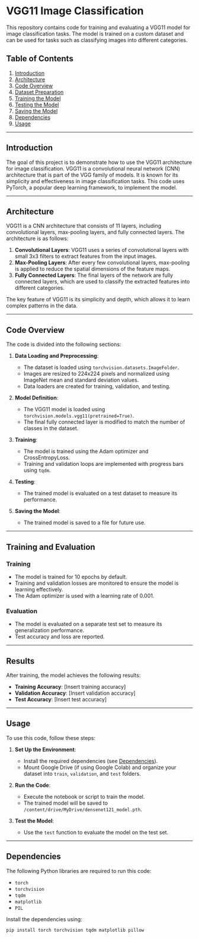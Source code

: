 # VGG11 Image Classification

This repository contains code for training and evaluating a VGG11 model for image classification tasks. The model is trained on a custom dataset and can be used for tasks such as classifying images into different categories.

## Table of Contents
1. [Introduction](#introduction)
2. [Architecture](#architecture)
3. [Code Overview](#code-overview)
4. [Dataset Preparation](#dataset-preparation)
5. [Training the Model](#training-the-model)
6. [Testing the Model](#testing-the-model)
7. [Saving the Model](#saving-the-model)
8. [Dependencies](#dependencies)
9. [Usage](#usage)

---

## Introduction
The goal of this project is to demonstrate how to use the VGG11 architecture for image classification. VGG11 is a convolutional neural network (CNN) architecture that is part of the VGG family of models. It is known for its simplicity and effectiveness in image classification tasks. This code uses PyTorch, a popular deep learning framework, to implement the model.

---

## Architecture
VGG11 is a CNN architecture that consists of 11 layers, including convolutional layers, max-pooling layers, and fully connected layers. The architecture is as follows:

1. **Convolutional Layers**: VGG11 uses a series of convolutional layers with small 3x3 filters to extract features from the input images.
2. **Max-Pooling Layers**: After every few convolutional layers, max-pooling is applied to reduce the spatial dimensions of the feature maps.
3. **Fully Connected Layers**: The final layers of the network are fully connected layers, which are used to classify the extracted features into different categories.

The key feature of VGG11 is its simplicity and depth, which allows it to learn complex patterns in the data.

---

## Code Overview
The code is divided into the following sections:

1. **Data Loading and Preprocessing**:
   - The dataset is loaded using `torchvision.datasets.ImageFolder`.
   - Images are resized to 224x224 pixels and normalized using ImageNet mean and standard deviation values.
   - Data loaders are created for training, validation, and testing.

2. **Model Definition**:
   - The VGG11 model is loaded using `torchvision.models.vgg11(pretrained=True)`.
   - The final fully connected layer is modified to match the number of classes in the dataset.

3. **Training**:
   - The model is trained using the Adam optimizer and CrossEntropyLoss.
   - Training and validation loops are implemented with progress bars using `tqdm`.

4. **Testing**:
   - The trained model is evaluated on a test dataset to measure its performance.

5. **Saving the Model**:
   - The trained model is saved to a file for future use.
---

## Training and Evaluation
### Training
- The model is trained for 10 epochs by default.
- Training and validation losses are monitored to ensure the model is learning effectively.
- The Adam optimizer is used with a learning rate of 0.001.

### Evaluation
- The model is evaluated on a separate test set to measure its generalization performance.
- Test accuracy and loss are reported.

---

## Results
After training, the model achieves the following results:
- **Training Accuracy**: [Insert training accuracy]
- **Validation Accuracy**: [Insert validation accuracy]
- **Test Accuracy**: [Insert test accuracy]

---

## Usage
To use this code, follow these steps:

1. **Set Up the Environment**:
   - Install the required dependencies (see [Dependencies](#dependencies)).
   - Mount Google Drive (if using Google Colab) and organize your dataset into `train`, `validation`, and `test` folders.

2. **Run the Code**:
   - Execute the notebook or script to train the model.
   - The trained model will be saved to `/content/drive/MyDrive/densenet121_model.pth`.

3. **Test the Model**:
   - Use the `test` function to evaluate the model on the test set.

---

## Dependencies
The following Python libraries are required to run this code:
- `torch`
- `torchvision`
- `tqdm`
- `matplotlib`
- `PIL`

Install the dependencies using:
```bash
pip install torch torchvision tqdm matplotlib pillow
